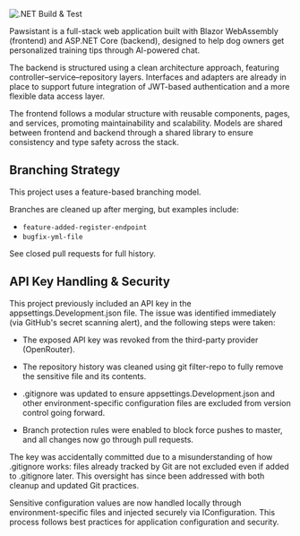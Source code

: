 ![.NET Build & Test](https://github.com/marlenhalvorsen/Pawsistant/actions/workflows/dotnet.yml/badge.svg)

Pawsistant is a full-stack web application built with Blazor WebAssembly (frontend) and ASP.NET Core (backend), designed to help dog owners get personalized training tips through AI-powered chat.

The backend is structured using a clean architecture approach, featuring controller–service–repository layers. Interfaces and adapters are already in place to support future integration of JWT-based authentication and a more flexible data access layer.

The frontend follows a modular structure with reusable components, pages, and services, promoting maintainability and scalability. Models are shared between frontend and backend through a shared library to ensure consistency and type safety across the stack.

## Branching Strategy

This project uses a feature-based branching model.

Branches are cleaned up after merging, but examples include:

- `feature-added-register-endpoint`
- `bugfix-yml-file`

See closed pull requests for full history.

## API Key Handling & Security
This project previously included an API key in the appsettings.Development.json file. The issue was identified immediately (via GitHub's secret scanning alert), and the following steps were taken:

- The exposed API key was revoked from the third-party provider (OpenRouter).

- The repository history was cleaned using git filter-repo to fully remove the sensitive file and its contents.

- .gitignore was updated to ensure appsettings.Development.json and other environment-specific configuration files are excluded from version control going forward.

- Branch protection rules were enabled to block force pushes to master, and all changes now go through pull requests.

The key was accidentally committed due to a misunderstanding of how .gitignore works: files already tracked by Git are not excluded even if added to .gitignore later. This oversight has since been addressed with both cleanup and updated Git practices.

Sensitive configuration values are now handled locally through environment-specific files and injected securely via IConfiguration. This process follows best practices for application configuration and security.
